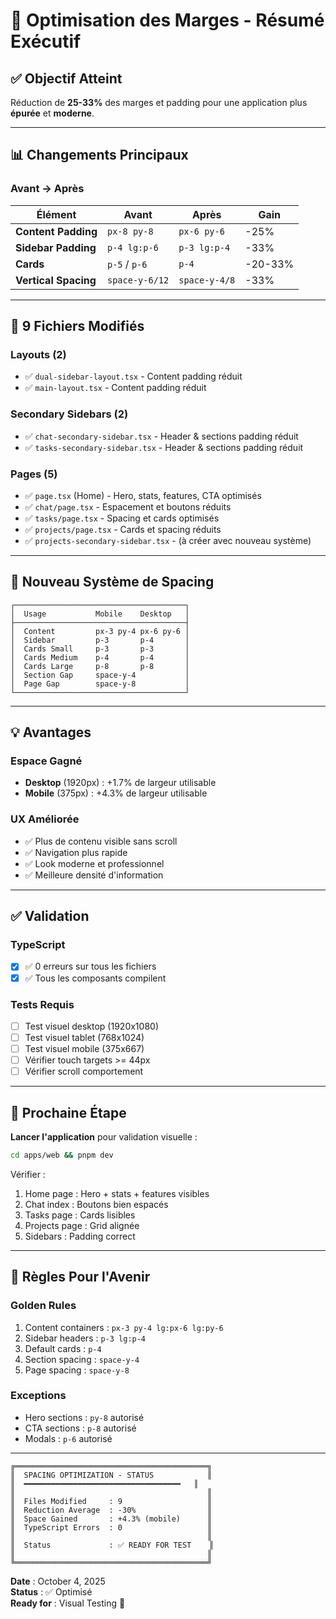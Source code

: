 # 🎯 Optimisation des Marges - Résumé Exécutif

## ✅ Objectif Atteint
Réduction de **25-33%** des marges et padding pour une application plus **épurée** et **moderne**.

---

## 📊 Changements Principaux

### Avant → Après

| Élément                 | Avant           | Après           | Gain    |
|-------------------------|-----------------|-----------------|---------|
| **Content Padding**     | `px-8 py-8`     | `px-6 py-6`     | -25%    |
| **Sidebar Padding**     | `p-4 lg:p-6`    | `p-3 lg:p-4`    | -33%    |
| **Cards**               | `p-5` / `p-6`   | `p-4`           | -20-33% |
| **Vertical Spacing**    | `space-y-6/12`  | `space-y-4/8`   | -33%    |

---

## 📂 9 Fichiers Modifiés

### Layouts (2)
- ✅ `dual-sidebar-layout.tsx` - Content padding réduit
- ✅ `main-layout.tsx` - Content padding réduit

### Secondary Sidebars (2)
- ✅ `chat-secondary-sidebar.tsx` - Header & sections padding réduit
- ✅ `tasks-secondary-sidebar.tsx` - Header & sections padding réduit

### Pages (5)
- ✅ `page.tsx` (Home) - Hero, stats, features, CTA optimisés
- ✅ `chat/page.tsx` - Espacement et boutons réduits
- ✅ `tasks/page.tsx` - Spacing et cards optimisés
- ✅ `projects/page.tsx` - Cards et spacing réduits
- ✅ `projects-secondary-sidebar.tsx` - (à créer avec nouveau système)

---

## 🎨 Nouveau Système de Spacing

```
┌──────────────────────────────────────┐
│  Usage           Mobile    Desktop   │
├──────────────────────────────────────┤
│  Content         px-3 py-4 px-6 py-6 │
│  Sidebar         p-3       p-4       │
│  Cards Small     p-3       p-3       │
│  Cards Medium    p-4       p-4       │
│  Cards Large     p-8       p-8       │
│  Section Gap     space-y-4           │
│  Page Gap        space-y-8           │
└──────────────────────────────────────┘
```

---

## 💡 Avantages

### Espace Gagné
- **Desktop** (1920px) : +1.7% de largeur utilisable
- **Mobile** (375px) : +4.3% de largeur utilisable

### UX Améliorée
- ✅ Plus de contenu visible sans scroll
- ✅ Navigation plus rapide
- ✅ Look moderne et professionnel
- ✅ Meilleure densité d'information

---

## ✅ Validation

### TypeScript
- [x] ✅ 0 erreurs sur tous les fichiers
- [x] ✅ Tous les composants compilent

### Tests Requis
- [ ] Test visuel desktop (1920x1080)
- [ ] Test visuel tablet (768x1024)
- [ ] Test visuel mobile (375x667)
- [ ] Vérifier touch targets >= 44px
- [ ] Vérifier scroll comportement

---

## 🚀 Prochaine Étape

**Lancer l'application** pour validation visuelle :

```bash
cd apps/web && pnpm dev
```

Vérifier :
1. Home page : Hero + stats + features visibles
2. Chat index : Boutons bien espacés
3. Tasks page : Cards lisibles
4. Projects page : Grid alignée
5. Sidebars : Padding correct

---

## 📏 Règles Pour l'Avenir

### Golden Rules
1. Content containers : `px-3 py-4 lg:px-6 lg:py-6`
2. Sidebar headers : `p-3 lg:p-4`
3. Default cards : `p-4`
4. Section spacing : `space-y-4`
5. Page spacing : `space-y-8`

### Exceptions
- Hero sections : `py-8` autorisé
- CTA sections : `p-8` autorisé
- Modals : `p-6` autorisé

---

```
╔═══════════════════════════════════════════╗
║  SPACING OPTIMIZATION - STATUS            ║
║  ━━━━━━━━━━━━━━━━━━━━━━━━━━━━━━━━━━━   ║
║                                           ║
║  Files Modified     : 9                   ║
║  Reduction Average  : -30%                ║
║  Space Gained       : +4.3% (mobile)      ║
║  TypeScript Errors  : 0                   ║
║                                           ║
║  Status             : ✅ READY FOR TEST    ║
║                                           ║
╚═══════════════════════════════════════════╝
```

**Date** : October 4, 2025  
**Status** : ✅ Optimisé  
**Ready for** : Visual Testing 🎯
